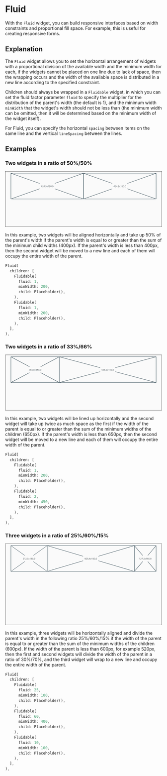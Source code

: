 # Fluid

With the `Fluid` widget, you can build responsive interfaces based on width constraints and proportional fill space. For example, this is useful for creating responsive forms. 

## Explanation

The `Fluid` widget allows you to set the horizontal arrangement of widgets with a proportional division of the available width and the minimum width for each, if the widgets cannot be placed on one line due to lack of space, then the wrapping occurs and the width of the available space is distributed in a new line according to the specified constraint.

Children should always be wrapped in a `Fluidable` widget, in which you can set the fluid factor parameter `fluid` to specify the multiplier for the distribution of the parent's width (the default is 1), and the minimum width `minWidth` that the widget's width should not be less than (the minimum width can be omitted, then it will be determined based on the minimum width of the widget itself).

For Fluid, you can specify the horizontal `spacing` between items on the same line and the vertical `lineSpacing` between the lines.

## Examples

### Two widgets in a ratio of 50%/50%

![](https://github.com/andyduke/fluid_box/blob/master/screenshots/demo1.gif)

In this example, two widgets will be aligned horizontally and take up 50% of the parent's width if the parent's width is equal to or greater than the sum of the minimum child widths (400px). If the parent's width is less than 400px, then the second widget will be moved to a new line and each of them will occupy the entire width of the parent. 

```dart
Fluid(
  children: [
    Fluidable(
      fluid: 1,
      minWidth: 200,
      child: Placeholder(),
    ),
    Fluidable(
      fluid: 1,
      minWidth: 200,
      child: Placeholder(),
    ),
  ],
),
```

### Two widgets in a ratio of 33%/66%

![](https://github.com/andyduke/fluid_box/blob/master/screenshots/demo2.gif)

In this example, two widgets will be lined up horizontally and the second widget will take up twice as much space as the first if the width of the parent is equal to or greater than the sum of the minimum widths of the children (650px). If the parent's width is less than 650px, then the second widget will be moved to a new line and each of them will occupy the entire width of the parent.

```dart
Fluid(
  children: [
    Fluidable(
      fluid: 1,
      minWidth: 200,
      child: Placeholder(),
    ),
    Fluidable(
      fluid: 2,
      minWidth: 450,
      child: Placeholder(),
    ),
  ],
),
```

### Three widgets in a ratio of 25%/60%/15%

![](https://github.com/andyduke/fluid_box/blob/master/screenshots/demo3.gif)

In this example, three widgets will be horizontally aligned and divide the parent's width in the following ratio 25%/60%/15% if the width of the parent is equal to or greater than the sum of the minimum widths of the children (600px). If the width of the parent is less than 600px, for example 520px, then the first and second widgets will divide the width of the parent in a ratio of 30%/70%, and the third widget will wrap to a new line and occupy the entire width of the parent.

```dart
Fluid(
  children: [
    Fluidable(
      fluid: 25,
      minWidth: 100,
      child: Placeholder(),
    ),
    Fluidable(
      fluid: 60,
      minWidth: 400,
      child: Placeholder(),
    ),
    Fluidable(
      fluid: 10,
      minWidth: 100,
      child: Placeholder(),
    ),
  ],
),
```
